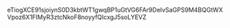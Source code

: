 eTiogXCE91sjoiynS0D3kbtWT1gwqBP1uGtVG6FAr9DeIvSaGPS9M4BQGtWXVpoz6X1FIMyR3ztcNkoF8noyyfQIcxgJ5soLYEVZ